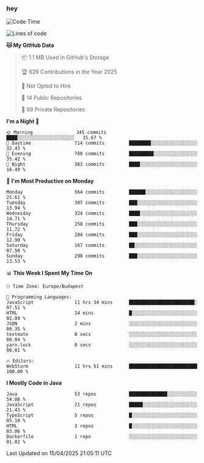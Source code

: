 ### hey

<!--START_SECTION:waka-->
![Code Time](http://img.shields.io/badge/Code%20Time-1%2C179%20hrs%2027%20mins-blue)

![Lines of code](https://img.shields.io/badge/From%20Hello%20World%20I%27ve%20Written-2.6%20million%20lines%20of%20code-blue)

**🐱 My GitHub Data** 

> 📦 1.1 MB Used in GitHub's Storage 
 > 
> 🏆 626 Contributions in the Year 2025
 > 
> 🚫 Not Opted to Hire
 > 
> 📜 14 Public Repositories 
 > 
> 🔑 89 Private Repositories 
 > 
**I'm a Night 🦉** 

```text
🌞 Morning                345 commits         ████░░░░░░░░░░░░░░░░░░░░░   15.67 % 
🌆 Daytime                714 commits         ████████░░░░░░░░░░░░░░░░░   32.43 % 
🌃 Evening                780 commits         █████████░░░░░░░░░░░░░░░░   35.42 % 
🌙 Night                  363 commits         ████░░░░░░░░░░░░░░░░░░░░░   16.49 % 
```
📅 **I'm Most Productive on Monday** 

```text
Monday                   564 commits         ██████░░░░░░░░░░░░░░░░░░░   25.61 % 
Tuesday                  307 commits         ███░░░░░░░░░░░░░░░░░░░░░░   13.94 % 
Wednesday                324 commits         ████░░░░░░░░░░░░░░░░░░░░░   14.71 % 
Thursday                 258 commits         ███░░░░░░░░░░░░░░░░░░░░░░   11.72 % 
Friday                   284 commits         ███░░░░░░░░░░░░░░░░░░░░░░   12.90 % 
Saturday                 167 commits         ██░░░░░░░░░░░░░░░░░░░░░░░   07.58 % 
Sunday                   298 commits         ███░░░░░░░░░░░░░░░░░░░░░░   13.53 % 
```


📊 **This Week I Spent My Time On** 

```text
🕑︎ Time Zone: Europe/Budapest

💬 Programming Languages: 
JavaScript               11 hrs 34 mins      ████████████████████████░   97.51 % 
HTML                     14 mins             █░░░░░░░░░░░░░░░░░░░░░░░░   02.09 % 
JSON                     2 mins              ░░░░░░░░░░░░░░░░░░░░░░░░░   00.35 % 
textmate                 0 secs              ░░░░░░░░░░░░░░░░░░░░░░░░░   00.04 % 
yarn.lock                0 secs              ░░░░░░░░░░░░░░░░░░░░░░░░░   00.01 % 

🔥 Editors: 
WebStorm                 11 hrs 51 mins      █████████████████████████   100.00 % 
```

**I Mostly Code in Java** 

```text
Java                     53 repos            ██████████████░░░░░░░░░░░   54.08 % 
JavaScript               21 repos            █████░░░░░░░░░░░░░░░░░░░░   21.43 % 
TypeScript               5 repos             █░░░░░░░░░░░░░░░░░░░░░░░░   05.10 % 
HTML                     3 repos             █░░░░░░░░░░░░░░░░░░░░░░░░   03.06 % 
Dockerfile               1 repo              ░░░░░░░░░░░░░░░░░░░░░░░░░   01.02 % 
```




 Last Updated on 15/04/2025 21:05:11 UTC
<!--END_SECTION:waka-->
